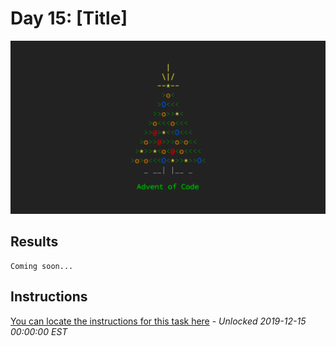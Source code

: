 # Day 15: [Title]

![Advent of Code 2019 PHP solutions](https://raw.githubusercontent.com/aran112000/Advent-of-Code-2019-PHP/master/aoc.png "Advent of Code 2019")

## Results
```console
Coming soon...
```

## Instructions
[You can locate the instructions for this task here](https://adventofcode.com/2019/day/15) - *Unlocked 2019-12-15 00:00:00 EST*